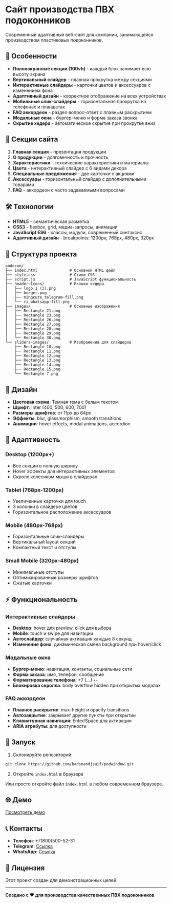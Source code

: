 # Сайт производства ПВХ подоконников

Современный адаптивный веб-сайт для компании, занимающейся производством пластиковых подоконников.

## 🚀 Особенности

- **Полноэкранные секции (100vh)** - каждый блок занимает всю высоту экрана
- **Вертикальный слайдер** - плавная прокрутка между секциями
- **Интерактивные слайдеры** - карточки цветов и аксессуаров с изменением фона
- **Адаптивный дизайн** - корректное отображение на всех устройствах
- **Мобильные слик-слайдеры** - горизонтальная прокрутка на телефонах и планшетах
- **FAQ аккордеон** - раздел вопрос-ответ с плавным раскрытием
- **Модальные окна** - бургер-меню и форма заказа звонка
- **Скрытие хедера** - автоматическое скрытие при прокрутке вниз

## 📱 Секции сайта

1. **Главная секция** - презентация продукции
2. **О продукции** - долговечность и прочность 
3. **Характеристики** - технические характеристики и материалы
4. **Цвета** - интерактивный слайдер с 6 видами декора
5. **Специальные предложения** - две карточки с акциями
6. **Аксессуары** - горизонтальный слайдер с дополнительными товарами
7. **FAQ** - аккордеон с часто задаваемыми вопросами

## 🛠 Технологии

- **HTML5** - семантическая разметка
- **CSS3** - flexbox, grid, медиа-запросы, анимации
- **JavaScript ES6** - классы, модули, современный синтаксис
- **Адаптивный дизайн** - breakpoints: 1200px, 768px, 480px, 320px

## 📂 Структура проекта

```
podocon/
├── index.html              # Основной HTML файл
├── style.css               # Стили CSS
├── script.js               # JavaScript функциональность
├── header-Icons/           # Иконки хедера
│   ├── logo 1 (3).png
│   ├── burger.png
│   ├── mingcute_telegram-fill.png
│   └── ri_whatsapp-fill.png
├── images/                 # Основные изображения
│   ├── Rectangle 21.png
│   ├── Rectangle 23.png
│   ├── Rectangle 26.png
│   ├── Rectangle 27.png
│   ├── Rectangle 28.png
│   ├── Rectangle 29.png
│   └── Rectangle 30.png
└── sliders-images/         # Изображения для слайдеров
    ├── Rectangle 10.png
    ├── Rectangle 11.png
    ├── Rectangle 12.png
    ├── Rectangle 13.png
    ├── Rectangle 14.png
    ├── Rectangle 15.png
    └── Rectangle 7.png
```

## 🎨 Дизайн

- **Цветовая схема**: Темная тема с белым текстом
- **Шрифт**: Inter (400, 500, 600, 700)
- **Размеры шрифтов**: от 11px до 64px
- **Эффекты**: blur, glassmorphism, smooth transitions
- **Анимации**: hover effects, modal animations, accordion

## 📱 Адаптивность

### Desktop (1200px+)
- Все секции в полную ширину
- Hover эффекты для интерактивных элементов
- Скролл колесиком мыши в слайдерах

### Tablet (768px-1200px)
- Увеличенные карточки для touch
- 3 колонки в слайдере цветов
- Горизонтальное расположение аксессуаров

### Mobile (480px-768px) 
- Горизонтальные слик-слайдеры
- Вертикальный layout секций
- Компактный текст и отступы

### Small Mobile (320px-480px)
- Минимальные отступы
- Оптимизированные размеры шрифтов
- Сжатые карточки

## ⚡ Функциональность

### Интерактивные слайдеры
- **Desktop**: hover для preview, click для выбора
- **Mobile**: touch и swipe для навигации
- **Автослайдер**: случайная активация каждые 8 секунд
- **Изменение фона**: динамическая смена background при hover/click

### Модальные окна
- **Бургер-меню**: навигация, контакты, социальные сети
- **Форма заказа**: имя, телефон, сообщение
- **Форматирование телефона**: +7 (___) ___-__-__
- **Блокировка скролла**: body overflow hidden при открытых модалах

### FAQ аккордеон
- **Плавное раскрытие**: max-height и opacity transitions
- **Автозакрытие**: закрывает другие пункты при открытии
- **Клавиатурная навигация**: Enter/Space для активации
- **ARIA атрибуты**: для доступности

## 🚀 Запуск

1. Склонируйте репозиторий:
```bash
git clone https://github.com/kadsnandjsaif/podwindow.git
```

2. Откройте `index.html` в браузере

Или просто откройте файл `index.html` в любом современном браузере.

## 🌐 Демо

[Посмотреть демо](https://kadsnandjsaif.github.io/podwindow)

## 📞 Контакты

- **Телефон**: +7(800)500-52-31
- **Telegram**: [Ссылка](https://t.me/username)
- **WhatsApp**: [Ссылка](https://wa.me/78005005231)

## 📝 Лицензия

Этот проект создан для демонстрационных целей.

---

**Создано с ❤️ для производства качественных ПВХ подоконников** 
